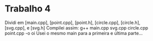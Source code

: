 # Trabalho 4
Dividi em [main.cpp], [point.cpp], [point.h], [circle.cpp], [circle.h], [svg.cpp], e [svg.h]
Compilei assim:
g++ main.cpp svg.cpp circle.cpp point.cpp -o oi
Usei o mesmo main para a primeira e última parte...
